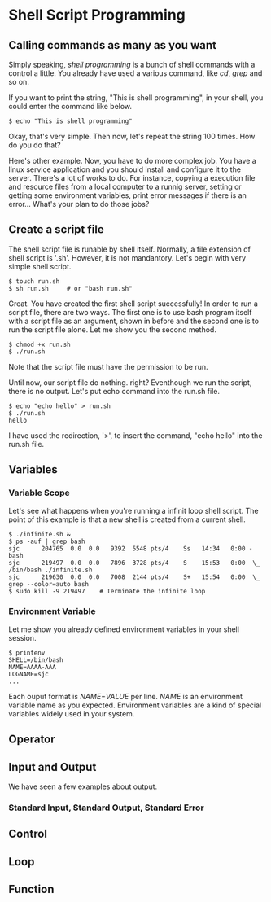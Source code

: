 # Shell Script Programming

## Calling commands as many as you want
Simply speaking, *shell programming* is a bunch of shell commands with a control a little. You already have used a various command, like *cd*, *grep* and so on. 

If you want to print the string, "This is shell programming", in your shell, you could enter the command like below.
```shell
$ echo "This is shell programming"
```
Okay, that's very simple. Then now,  let's repeat the string 100 times. How do you do that? 

Here's other example. Now, you have to do more complex job. 
You have a linux service application and you should install and configure it to the server. There's a lot of works to do. 
For instance, copying a execution file and resource files from a local computer to a runnig server, setting or getting some environment variables, print error messages if there is an error... What's your plan to do those jobs?

## Create a script file
The shell script file is runable by shell itself. 
Normally, a file extension of shell script is '.sh'. However, it is not mandantory.
Let's begin with very simple shell script.
```shell
$ touch run.sh
$ sh run.sh     # or "bash run.sh"
```
Great. You have created the first shell script successfully!
In order to run a script file, there are two ways. The first one is to use bash program itself with a script file as an argument, shown in before and the second one is to run the script file alone.
Let me show you the second method.
```shell
$ chmod +x run.sh
$ ./run.sh
```
Note that the script file must have the permission to be run.

Until now, our script file do nothing. right? Eventhough we run the script, there is no output.
Let's put echo command into the run.sh file.
```shell
$ echo "echo hello" > run.sh
$ ./run.sh
hello
```
I have used the redirection, '>', to insert the command, "echo hello" into the run.sh file.


## Variables

### Variable Scope
Let's see what happens when you're running a infinit loop shell script.
The point of this example is that a new shell is created from a current shell.

```shell
$ ./infinite.sh &
$ ps -auf | grep bash
sjc      204765  0.0  0.0   9392  5548 pts/4    Ss   14:34   0:00 -bash
sjc      219497  0.0  0.0   7896  3728 pts/4    S    15:53   0:00  \_ /bin/bash ./infinite.sh
sjc      219630  0.0  0.0   7008  2144 pts/4    S+   15:54   0:00  \_ grep --color=auto bash
$ sudo kill -9 219497    # Terminate the infinite loop
```

### Environment Variable
Let me show you already defined environment variables in your shell session.
```shell
$ printenv
SHELL=/bin/bash
NAME=AAAA-AAA
LOGNAME=sjc
...
```
Each ouput format is *NAME*=*VALUE* per line. *NAME* is an environment variable name as you expected. 
Environment variables are a kind of special variables widely used in your system.

## Operator

## Input and Output
We have seen a few examples about output. 

### Standard Input, Standard Output, Standard Error

## Control

## Loop

## Function